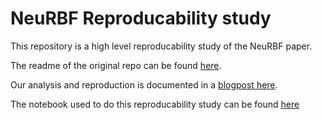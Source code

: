 # NeuRBF Reproducability study

This repository is a high level reproducability study of the NeuRBF paper.

The readme of the original repo can be found [here](original_readme.md).

Our analysis and reproduction is documented in a [blogpost here](blogpost.md).

The notebook used to do this reproducability study can be found [here](neurbf-reproducability-study.ipynb)
